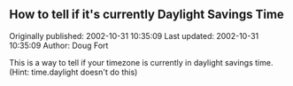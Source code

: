 ## How to tell if it's currently Daylight Savings Time 
Originally published: 2002-10-31 10:35:09 
Last updated: 2002-10-31 10:35:09 
Author: Doug Fort 
 
This is a way to tell if your timezone is currently in daylight savings time. (Hint: time.daylight doesn't do this)